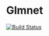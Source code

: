 # Glmnet

[![Build Status](https://travis-ci.org/simonster/Glmnet.jl.png)](https://travis-ci.org/simonster/Glmnet.jl)
